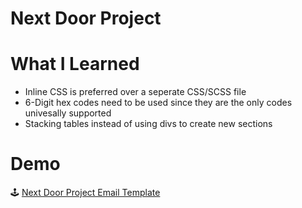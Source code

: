 # Next Door Project


# What I Learned 
* Inline CSS is preferred over a seperate CSS/SCSS file
* 6-Digit hex codes need to be used since they are the only codes univesally supported 
* Stacking tables instead of using divs to create new sections

# Demo
🕹 [Next Door Project Email Template](https://bubblegumloco.github.io/nextDoorProject/)
